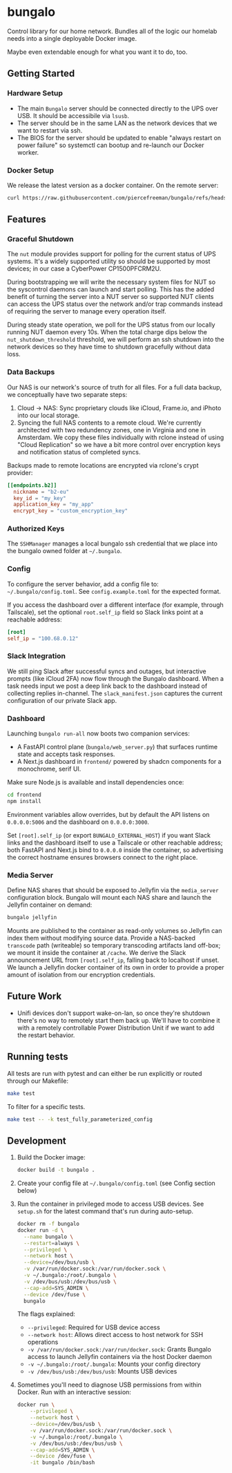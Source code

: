 # bungalo

Control library for our home network. Bundles all of the logic our homelab needs into a single deployable Docker image.

Maybe even extendable enough for what you want it to do, too.

## Getting Started

### Hardware Setup

- The main `Bungalo` server should be connected directly to the UPS over USB. It should be accessibile via `lsusb`.
- The server should be in the same LAN as the network devices that we want to restart via ssh.
- The BIOS for the server should be updated to enable "always restart on power failure" so systemctl can bootup and re-launch our Docker worker.

### Docker Setup

We release the latest version as a docker container. On the remote server:

```bash
curl https://raw.githubusercontent.com/piercefreeman/bungalo/refs/heads/main/setup.sh | /bin/bash
```

## Features

### Graceful Shutdown

The `nut` module provides support for polling for the current status of UPS systems. It's a widely supported utility so should be supported by most devices; in our case a CyberPower CP1500PFCRM2U.

During bootstrapping we will write the necessary system files for NUT so the syscontrol daemons can launch and start polling. This has the added benefit of turning the server into a NUT server so supported NUT clients can access the UPS status over the network and/or trap commands instead of requiring the server to manage every operation itself.

During steady state operation, we poll for the UPS status from our locally running NUT daemon every 10s. When the total charge dips below the `nut_shutdown_threshold` threshold, we will perform an ssh shutdown into the network devices so they have time to shutdown gracefully without data loss.

### Data Backups

Our NAS is our network's source of truth for all files. For a full data backup, we conceptually have two separate steps:

1. Cloud -> NAS: Sync proprietary clouds like iCloud, Frame.io, and iPhoto into our local storage.
2. Syncing the full NAS contents to a remote cloud. We're currently architected with two redundency zones, one in Virginia and one in Amsterdam. We copy these files individually with rclone instead of using "Cloud Replication" so we have a bit more control over encryption keys and notification status of completed syncs.

Backups made to remote locations are encrypted via rclone's crypt provider:

```toml
[[endpoints.b2]]
  nickname = "b2-eu"
  key_id = "my_key"
  application_key = "my_app"
  encrypt_key = "custom_encryption_key"
```

### Authorized Keys

The `SSHManager` manages a local bungalo ssh credential that we place into the bungalo owned folder at `~/.bungalo`.

### Config

To configure the server behavior, add a config file to: `~/.bungalo/config.toml`. See `config.example.toml` for the expected format.

If you access the dashboard over a different interface (for example, through Tailscale), set the optional `root.self_ip` field so Slack links point at a reachable address:

```toml
[root]
self_ip = "100.68.0.12"
```

### Slack Integration

We still ping Slack after successful syncs and outages, but interactive prompts (like iCloud 2FA) now flow through the Bungalo dashboard. When a task needs input we post a deep link back to the dashboard instead of collecting replies in-channel. The `slack_manifest.json` captures the current configuration of our private Slack app.

### Dashboard

Launching `bungalo run-all` now boots two companion services:

- A FastAPI control plane (`bungalo/web_server.py`) that surfaces runtime state and accepts task responses.
- A Next.js dashboard in `frontend/` powered by shadcn components for a monochrome, serif UI.

Make sure Node.js is available and install dependencies once:

```bash
cd frontend
npm install
```

Environment variables allow overrides, but by default the API listens on `0.0.0.0:5006` and the dashboard on `0.0.0.0:3000`.

Set `[root].self_ip` (or export `BUNGALO_EXTERNAL_HOST`) if you want Slack links and the dashboard itself to use a Tailscale or other reachable address; both FastAPI and Next.js bind to `0.0.0.0` inside the container, so advertising the correct hostname ensures browsers connect to the right place.

### Media Server

Define NAS shares that should be exposed to Jellyfin via the `media_server` configuration block. Bungalo will mount each NAS share and launch the Jellyfin container on demand:

```bash
bungalo jellyfin
```

Mounts are published to the container as read-only volumes so Jellyfin can index them without modifying source data. Provide a NAS-backed `transcode` path (writeable) so temporary transcoding artifacts land off-box; we mount it inside the container at `/cache`. We derive the Slack announcement URL from `[root].self_ip`, falling back to localhost if unset. We launch a Jellyfin docker container of its own in order to provide a proper amount of isolation from our encryption credentials.

## Future Work

- Unifi devices don't support wake-on-lan, so once they're shutdown there's no way to remotely start them back up. We'll have to combine it with a remotely controllable Power Distribution Unit if we want to add the restart behavior.

## Running tests

All tests are run with pytest and can either be run explicitly or routed through our Makefile:

```bash
make test
```

To filter for a specific tests.

```bash
make test -- -k test_fully_parameterized_config
```

## Development

1. Build the Docker image:
   ```bash
   docker build -t bungalo .
   ```

2. Create your config file at `~/.bungalo/config.toml` (see Config section below)

3. Run the container in privileged mode to access USB devices. See `setup.sh` for the latest command that's run during auto-setup.

   ```bash
   docker rm -f bungalo
   docker run -d \
     --name bungalo \
     --restart=always \
     --privileged \
     --network host \
     --device=/dev/bus/usb \
     -v /var/run/docker.sock:/var/run/docker.sock \
     -v ~/.bungalo:/root/.bungalo \
     -v /dev/bus/usb:/dev/bus/usb \
     --cap-add=SYS_ADMIN \
     --device /dev/fuse \
     bungalo
   ```

   The flags explained:
   - `--privileged`: Required for USB device access
   - `--network host`: Allows direct access to host network for SSH operations
   - `-v /var/run/docker.sock:/var/run/docker.sock`: Grants Bungalo access to launch Jellyfin containers via the host Docker daemon
   - `-v ~/.bungalo:/root/.bungalo`: Mounts your config directory
   - `-v /dev/bus/usb:/dev/bus/usb`: Mounts USB devices

4. Sometimes you'll need to diagnose USB permissions from within Docker. Run with an interactive session:

    ```bash
    docker run \
        --privileged \
        --network host \
        --device=/dev/bus/usb \
        -v /var/run/docker.sock:/var/run/docker.sock \
        -v ~/.bungalo:/root/.bungalo \
        -v /dev/bus/usb:/dev/bus/usb \
        --cap-add=SYS_ADMIN \
        --device /dev/fuse \
        -it bungalo /bin/bash
    ```
